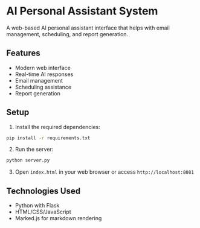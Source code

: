# AI Personal Assistant System

A web-based AI personal assistant interface that helps with email management, scheduling, and report generation.

## Features

- Modern web interface
- Real-time AI responses
- Email management
- Scheduling assistance
- Report generation

## Setup

1. Install the required dependencies:
```bash
pip install -r requirements.txt
```

2. Run the server:
```bash
python server.py
```

3. Open `index.html` in your web browser or access `http://localhost:8081`

## Technologies Used

- Python with Flask
- HTML/CSS/JavaScript
- Marked.js for markdown rendering
